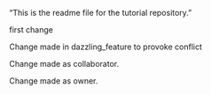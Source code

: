 “This is the readme file for the tutorial
repository.”

first change


Change made in dazzling_feature to provoke
conflict

Change made as collaborator.

Change made as owner.
